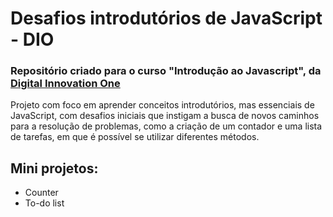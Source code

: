 # Desafios introdutórios de JavaScript - DIO
### Repositório criado para o curso "Introdução ao Javascript", da [Digital Innovation One](https://www.dio.me/en)

Projeto com foco em aprender conceitos introdutórios, mas essenciais de JavaScript, com desafios iniciais que instigam a busca de novos caminhos para a resolução de problemas, como a criação de um contador e uma lista de tarefas, em que é possível se utilizar diferentes métodos. 

## Mini projetos:
* Counter 
* To-do list


